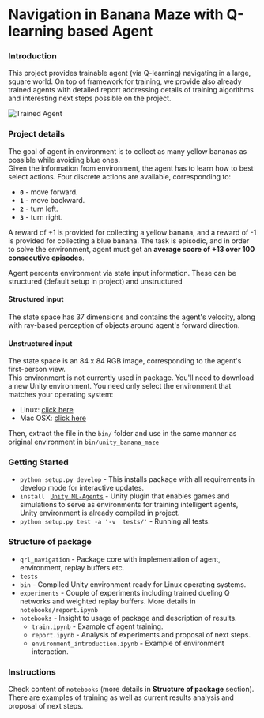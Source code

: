 [//]: # (Image References)

[image1]: https://user-images.githubusercontent.com/10624937/42135619-d90f2f28-7d12-11e8-8823-82b970a54d7e.gif "Trained Agent"

# Navigation in Banana Maze with Q-learning based Agent

### Introduction

This project provides trainable agent (via Q-learning) navigating in a large, square world. On top of framework for training, we provide also already trained agents with detailed report addressing details of training algorithms and interesting next steps possible on the project.  

![Trained Agent][image1]

### Project details

The goal of agent in environment is to collect as many yellow bananas as possible while avoiding blue ones.  
Given the information from environment, the agent has to learn how to best select actions. Four discrete actions are available, corresponding to:
- **`0`** - move forward.
- **`1`** - move backward.
- **`2`** - turn left.
- **`3`** - turn right.  

A reward of +1 is provided for collecting a yellow banana, and a reward of -1 is provided for collecting a blue banana. The task is episodic, and in order to solve the environment, agent must get an **average score of +13 over 100 consecutive episodes**.

Agent percents environment via state input information. These can be structured (default setup in project) and unstructured
#### Structured input
The state space has 37 dimensions and contains the agent's velocity, along with ray-based perception of objects around agent's forward direction.

#### Unstructured input

The state space is an 84 x 84 RGB image, corresponding to the agent's first-person view.  
This environment is not currently used in package. You'll need to download a new Unity environment. You need only select the environment that matches your operating system:
- Linux: [click here](https://s3-us-west-1.amazonaws.com/udacity-drlnd/P1/Banana/VisualBanana_Linux.zip)
- Mac OSX: [click here](https://s3-us-west-1.amazonaws.com/udacity-drlnd/P1/Banana/VisualBanana.app.zip)

Then, extract the file in the `bin/` folder and use in the same manner as original environment in `bin/unity_banana_maze`

### Getting Started
 - ```python setup.py develop``` - This installs package with all requirements in develop mode for interactive updates.
 - ```install ``` [```Unity ML-Agents```](https://github.com/Unity-Technologies/ml-agents/blob/master/docs/Installation.md) - Unity plugin that enables games and simulations to serve as environments for training intelligent agents, Unity environment is already compiled in project.
 - ```python setup.py test -a '-v  tests/'``` - Running all tests.

### Structure of package

 - ```qrl_navigation``` - Package core with implementation of agent, environment, replay buffers etc.
 - ```tests```
 - ```bin``` - Compiled Unity environment ready for Linux operating systems.
 - ```experiments``` - Couple of experiments including trained dueling Q networks and weighted replay buffers. More details in ```notebooks/report.ipynb```
 - ```notebooks``` - Insight to usage of package and description of results.
   - ```train.ipynb``` - Example of agent training.
   - ```report.ipynb``` - Analysis of experiments and proposal of next steps.
   - ```environment_introduction.ipynb``` - Example of environment interaction.   

### Instructions

Check content of ```notebooks``` (more details in **Structure of package** section). There are examples of training as well as current results analysis and proposal of next steps.
